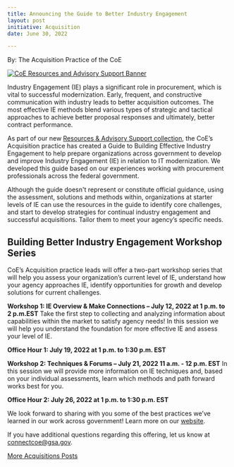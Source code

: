 ```yaml
---
title: Announcing the Guide to Better Industry Engagement
layout: post
initiative: Acquisition
date: June 30, 2022

---
```

By: The Acquisition Practice of the CoE

<a href="{{site.baseurl}}/images/ResourcesAdvisorySupportBanner.png" target="_blank" rel="noopener noreferrer">
<img src="{{site.baseurl}}/images/ResourcesAdvisorySupportBanner.png" alt="CoE Resources and Advisory Support Banner"></a>

Industry Engagement (IE) plays a significant role in procurement, which is vital to successful modernization. Early, frequent, and constructive communication with industry leads to better acquisition outcomes. The most effective IE methods blend various types of strategic and tactical approaches to achieve better proposal responses and ultimately, better contract performance.

As part of our new [Resources & Advisory Support collection](https://coe.gsa.gov/2022/05/20/coe-update-4.html), the CoE’s Acquisition practice has created a Guide to Building Effective Industry Engagement to help prepare organizations across government to develop and improve Industry Engagement (IE) in relation to IT modernization. We developed this guide based on our experiences working with procurement professionals across the federal government. 

Although the guide doesn't represent or constitute official guidance, using the assessment, solutions and methods within, organizations at starter levels of IE can use the resources in the guide to identify core challenges, and start to develop strategies for continual industry engagement and successful acquisitions. Tailor them to meet your agency’s specific needs.  

## Building Better Industry Engagement Workshop Series
CoE’s Acquisition practice leads will offer a two-part workshop series that will help you assess your organization’s current level of IE, understand how your agency approaches IE, identify opportunities for growth and develop solutions for current challenges. 

**Workshop 1: IE Overview & Make Connections – July 12, 2022 at 1 p.m. to 2 p.m.EST**
Take the first step to collecting and analyzing information about capabilities within the market to satisfy agency needs! In this session we will help you understand the foundation for more effective IE and assess your level of IE.  

**Office Hour 1: July 19, 2022 at 1 p.m. to 1:30 p.m. EST**

**Workshop 2: Techniques & Forums – July 21, 2022 11 a.m. - 12 p.m. EST**
In this session we will provide more information on IE techniques and, based on your individual assessments, learn which methods and path forward works best for you.

**Office Hour 2: July 26, 2022 at 1 p.m. to 1:30 p.m. EST**

We look forward to sharing with you some of the best practices we’ve learned in our work across government! Learn more on our [website](https://coe.gsa.gov/coe/acquisition.html).

If you have additional questions regarding this offering, let us know at [connectcoe@gsa.gov](mailto:connectcoe@gsa.gov). 


<a href="{{site.baseurl}}/coe/acquisitions.html#coe-updates" class="usa-button">More Acquisitions Posts</a>
